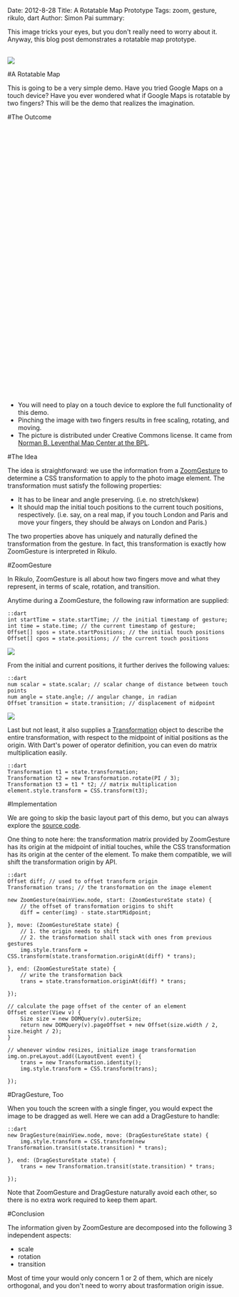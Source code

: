 Date: 2012-8-28
Title: A Rotatable Map Prototype
Tags: zoom, gesture, rikulo, dart
Author: Simon Pai
summary: <p>This image tricks your eyes, but you don't really need to worry about it. Anyway, this blog post demonstrates a rotatable map prototype.</p><br/><img src="http://blog.rikulo.org/static/files/tutorial/zoom-map/zoom-map-sample.png" class="center-blog-image" />

#A Rotatable Map

This is going to be a very simple demo. Have you tried Google Maps on a touch device? Have you ever wondered what if Google Maps is rotatable by two fingers? This will be the demo that realizes the imagination. 



#The Outcome

<p>
<link rel="stylesheet" type="text/css" href="/files/_common/view.css" />
<div id="v-main" class="center-blog-image" style="width:600px;height:600px"></div>
<script type="application/dart" src="/files/tutorial/zoom-map/MapDemo.dart"></script>
<script src="/files/_common/dart.js"></script>
</p>

* You will need to play on a touch device to explore the full functionality of this demo.
* Pinching the image with two fingers results in free scaling, rotating, and moving.
* The picture is distributed under Creative Commons license. It came from [Norman B. Leventhal Map Center at the BPL](http://www.flickr.com/photos/normanbleventhalmapcenter/2675391188/).



#The Idea

The idea is straightforward: we use the information from a [ZoomGesture](http://github.com/rikulo/rikulo/blob/master/client/gesture/src/ZoomGesture.dart) to determine a CSS transformation to apply to the photo image element. The transformation must satisfy the following properties:

* It has to be linear and angle preserving. (i.e. no stretch/skew)
* It should map the initial touch positions to the current touch positions, respectively. (i.e. say, on a real map, if you touch London and Paris and move your fingers, they should be always on London and Paris.)

The two properties above has uniquely and naturally defined the transformation from the gesture. In fact, this transformation is exactly how ZoomGesture is interpreted in Rikulo. 



#ZoomGesture

In Rikulo, ZoomGesture is all about how two fingers move and what they represent, in terms of scale, rotation, and transition. 

Anytime during a ZoomGesture, the following raw information are supplied:

	::dart
	int startTime = state.startTime; // the initial timestamp of gesture;
	int time = state.time; // the current timestamp of gesture;
	Offset[] spos = state.startPositions; // the initial touch positions
	Offset[] cpos = state.positions; // the current touch positions

<img src="/files/tutorial/zoom-map/zoom-map-01.png" class="center-blog-image" />

From the initial and current positions, it further derives the following values:

	::dart
	num scalar = state.scalar; // scalar change of distance between touch points
	num angle = state.angle; // angular change, in radian
	Offset transition = state.transition; // displacement of midpoint

<img src="/files/tutorial/zoom-map/zoom-map-02.png" class="center-blog-image" />

Last but not least, it also supplies a [Transformation](http://github.com/rikulo/rikulo/blob/master/client/util/src/Matrix.dart) object to describe the entire transformation, with respect to the midpoint of initial positions as the origin. With Dart's power of operator definition, you can even do matrix multiplication easily.

	::dart
	Transformation t1 = state.transformation;
	Transformation t2 = new Transformation.rotate(PI / 3);
	Transformation t3 = t1 * t2; // matrix multiplication
	element.style.transform = CSS.transform(t3);



#Implementation

We are going to skip the basic layout part of this demo, but you can always explore the [source code](https://github.com/rikulo/rikulo/blob/master/samples/gesture/MapDemo.dart).

One thing to note here: the transformation matrix provided by ZoomGesture has its origin at the midpoint of initial touches, while the CSS transformation has its origin at the center of the element. To make them compatible, we will shift the transformation origin by API.

	::dart
	Offset diff; // used to offset transform origin
	Transformation trans; // the transformation on the image element
	
	new ZoomGesture(mainView.node, start: (ZoomGestureState state) {
		// the offset of transformation origins to shift
		diff = center(img) - state.startMidpoint;
		
	}, move: (ZoomGestureState state) {
		// 1. the origin needs to shift
		// 2. the transformation shall stack with ones from previous gestures
		img.style.transform = CSS.transform(state.transformation.originAt(diff) * trans);
		
	}, end: (ZoomGestureState state) {
		// write the transformation back
		trans = state.transformation.originAt(diff) * trans;
		
	});
	
	// calculate the page offset of the center of an element
	Offset center(View v) {
		Size size = new DOMQuery(v).outerSize;
		return new DOMQuery(v).pageOffset + new Offset(size.width / 2, size.height / 2);
	}
	
	// whenever window resizes, initialize image transformation
	img.on.preLayout.add((LayoutEvent event) {
		trans = new Transformation.identity();
		img.style.transform = CSS.transform(trans);
		
	});



#DragGesture, Too
	
When you touch the screen with a single finger, you would expect the image to be dragged as well. Here we can add a DragGesture to handle:

	::dart
	new DragGesture(mainView.node, move: (DragGestureState state) {
		img.style.transform = CSS.transform(new Transformation.transit(state.transition) * trans);
		
	}, end: (DragGestureState state) {
		trans = new Transformation.transit(state.transition) * trans;
		
	});

Note that ZoomGesture and DragGesture naturally avoid each other, so there is no extra work required to keep them apart.



#Conclusion

The information given by ZoomGesture are decomposed into the following 3 independent aspects:

* scale
* rotation
* transition

Most of time your would only concern 1 or 2 of them, which are nicely orthogonal, and you don't need to worry about trasformation origin issue. 


